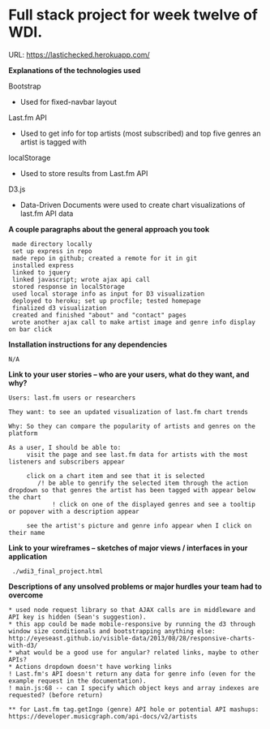 # Full stack project for week twelve of WDI.
URL: https://lastichecked.herokuapp.com/

**Explanations of the technologies used**

Bootstrap

+ Used for fixed-navbar layout

Last.fm API

+ Used to get info for top artists (most subscribed) and top five genres an artist is tagged with

localStorage

+ Used to store results from Last.fm API

D3.js

+ Data-Driven Documents were used to create chart visualizations of last.fm API data


**A couple paragraphs about the general approach you took**

     made directory locally
     set up express in repo
     made repo in github; created a remote for it in git
     installed express
     linked to jquery
     linked javascript; wrote ajax api call
     stored response in localStorage
     used local storage info as input for D3 visualization
     deployed to heroku; set up procfile; tested homepage
     finalized d3 visualization
     created and finished "about" and "contact" pages
     wrote another ajax call to make artist image and genre info display on bar click

**Installation instructions for any dependencies**

    N/A    

**Link to your user stories – who are your users, what do they want, and why?**

    Users: last.fm users or researchers

    They want: to see an updated visualization of last.fm chart trends

    Why: So they can compare the popularity of artists and genres on the platform

    As a user, I should be able to: 
         visit the page and see last.fm data for artists with the most listeners and subscribers appear

         click on a chart item and see that it is selected
            /! be able to genrify the selected item through the action dropdown so that genres the artist has been tagged with appear below the chart
                ! click on one of the displayed genres and see a tooltip or popover with a description appear

         see the artist's picture and genre info appear when I click on their name

**Link to your wireframes – sketches of major views / interfaces in your application**

     ./wdi3_final_project.html

**Descriptions of any unsolved problems or major hurdles your team had to overcome**

    * used node request library so that AJAX calls are in middleware and API key is hidden (Sean's suggestion).
    * this app could be made mobile-responsive by running the d3 through window size conditionals and bootstrapping anything else: http://eyeseast.github.io/visible-data/2013/08/28/responsive-charts-with-d3/
    * what would be a good use for angular? related links, maybe to other APIs?
    * Actions dropdown doesn't have working links
    ! Last.fm's API doesn't return any data for genre info (even for the example request in the documentation).
    ! main.js:68 -- can I specify which object keys and array indexes are requested? (before return)

    ** for Last.fm tag.getIngo (genre) API hole or potential API mashups: https://developer.musicgraph.com/api-docs/v2/artists


